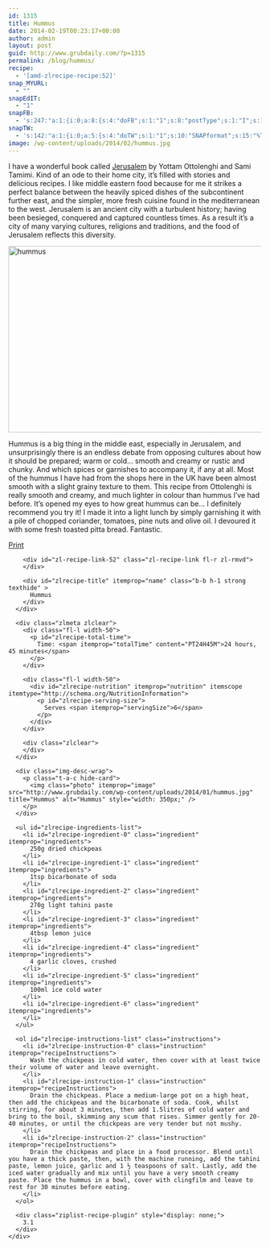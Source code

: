 ```yaml
---
id: 1315
title: Hummus
date: 2014-02-19T00:23:17+00:00
author: admin
layout: post
guid: http://www.grubdaily.com/?p=1315
permalink: /blog/hummus/
recipe:
  - '[amd-zlrecipe-recipe:52]'
snap_MYURL:
  - ""
snapEdIT:
  - "1"
snapFB:
  - 's:247:"a:1:{i:0;a:8:{s:4:"doFB";s:1:"1";s:8:"postType";s:1:"I";s:10:"AttachPost";s:1:"2";s:10:"SNAPformat";s:51:"New post (%TITLE%) has been published on %SITENAME%";s:9:"isAutoImg";s:1:"A";s:8:"imgToUse";b:0;s:9:"isAutoURL";s:1:"A";s:8:"urlToUse";b:0;}}";'
snapTW:
  - 's:142:"a:1:{i:0;a:5:{s:4:"doTW";s:1:"1";s:10:"SNAPformat";s:15:"%TITLE% - %URL%";s:8:"attchImg";s:1:"1";s:9:"isAutoImg";s:1:"A";s:8:"imgToUse";b:0;}}";'
image: /wp-content/uploads/2014/02/hummus.jpg
---
```

I have a wonderful book called <a href="http://www.amazon.co.uk/gp/product/0091943744/ref=as_li_qf_sp_asin_il_tl?ie=UTF8&#038;camp=1634&#038;creative=6738&#038;creativeASIN=0091943744&#038;linkCode=as2&#038;tag=thegrubgrot-21" title="Jerusalem" target="_blank">Jerusalem</a> by Yottam Ottolenghi and Sami Tamimi. Kind of an ode to their home city, it’s filled with stories and delicious recipes. I like middle eastern food because for me it strikes a perfect balance between the heavily spiced dishes of the subcontinent further east, and the simpler, more fresh cuisine found in the mediterranean to the west. Jerusalem is an ancient city with a turbulent history; having been besieged, conquered and captured countless times. As a result it’s a city of many varying cultures, religions and traditions, and the food of Jerusalem reflects this diversity.

[<img src="http://www.grubdaily.com/wp-content/uploads/2014/01/hummus.jpg" alt="hummus" width="555" height="370" class="aligncenter size-full wp-image-1316" srcset="http://www.grubdaily.com/wp-content/uploads/2014/01/hummus.jpg 3429w, http://www.grubdaily.com/wp-content/uploads/2014/01/hummus-300x200.jpg 300w, http://www.grubdaily.com/wp-content/uploads/2014/01/hummus-1024x682.jpg 1024w" sizes="(max-width: 555px) 100vw, 555px" />](http://www.grubdaily.com/wp-content/uploads/2014/01/hummus.jpg)

Hummus is a big thing in the middle east, especially in Jerusalem, and unsurprisingly there is an endless debate from opposing cultures about how it should be prepared; warm or cold… smooth and creamy or rustic and chunky. And which spices or garnishes to accompany it, if any at all. Most of the hummus I have had from the shops here in the UK have been almost smooth with a slight grainy texture to them. This recipe from Ottolenghi is really smooth and creamy, and much lighter in colour than hummus I’ve had before. It’s opened my eyes to how great hummus can be… I definitely recommend you try it! I made it into a light lunch by simply garnishing it with a pile of chopped coriander, tomatoes, pine nuts and olive oil. I devoured it with some fresh toasted pitta bread. Fantastic.

<div id="zlrecipe-container-52" class="zlrecipe-container-border" >
  <div itemscope itemtype="http://schema.org/Recipe" id="zlrecipe-container" class="serif zlrecipe">
    <div id="zlrecipe-innerdiv">
      <div class="item b-b">
        <div class="zlrecipe-print-link fl-r">
          <a class="butn-link" title="Print this recipe" href="javascript:void(0);" onclick="zlrPrint('zlrecipe-container-52', 'http://www.grubdaily.com/wp-content/plugins/ziplist-recipe-plugin/'); return false">Print</a>
        </div>
        
        <div id="zl-recipe-link-52" class="zl-recipe-link fl-r zl-rmvd">
        </div>
        
        <div id="zlrecipe-title" itemprop="name" class="b-b h-1 strong texthide" >
          Hummus
        </div>
      </div>
      
      <div class="zlmeta zlclear">
        <div class="fl-l width-50">
          <p id="zlrecipe-total-time">
            Time: <span itemprop="totalTime" content="PT24H45M">24 hours, 45 minutes</span>
          </p>
        </div>
        
        <div class="fl-l width-50">
          <div id="zlrecipe-nutrition" itemprop="nutrition" itemscope itemtype="http://schema.org/NutritionInformation">
            <p id="zlrecipe-serving-size">
              Serves <span itemprop="servingSize">6</span>
            </p>
          </div>
        </div>
        
        <div class="zlclear">
        </div>
      </div>
      
      <div class="img-desc-wrap">
        <p class="t-a-c hide-card">
          <img class="photo" itemprop="image" src="http://www.grubdaily.com/wp-content/uploads/2014/01/hummus.jpg" title="Hummus" alt="Hummus" style="width: 350px;" />
        </p>
      </div>
      
      <ul id="zlrecipe-ingredients-list">
        <li id="zlrecipe-ingredient-0" class="ingredient" itemprop="ingredients">
          250g dried chickpeas
        </li>
        <li id="zlrecipe-ingredient-1" class="ingredient" itemprop="ingredients">
          1tsp bicarbonate of soda
        </li>
        <li id="zlrecipe-ingredient-2" class="ingredient" itemprop="ingredients">
          270g light tahini paste
        </li>
        <li id="zlrecipe-ingredient-3" class="ingredient" itemprop="ingredients">
          4tbsp lemon juice
        </li>
        <li id="zlrecipe-ingredient-4" class="ingredient" itemprop="ingredients">
          4 garlic cloves, crushed
        </li>
        <li id="zlrecipe-ingredient-5" class="ingredient" itemprop="ingredients">
          100ml ice cold water
        </li>
        <li id="zlrecipe-ingredient-6" class="ingredient" itemprop="ingredients">
        </li>
      </ul>
      
      <ol id="zlrecipe-instructions-list" class="instructions">
        <li id="zlrecipe-instruction-0" class="instruction" itemprop="recipeInstructions">
          Wash the chickpeas in cold water, then cover with at least twice their volume of water and leave overnight.
        </li>
        <li id="zlrecipe-instruction-1" class="instruction" itemprop="recipeInstructions">
          Drain the chickpeas. Place a medium-large pot on a high heat, then add the chickpeas and the bicarbonate of soda. Cook, whilst stirring, for about 3 minutes, then add 1.5litres of cold water and bring to the boil, skimming any scum that rises. Simmer gently for 20-40 minutes, or until the chickpeas are very tender but not mushy.
        </li>
        <li id="zlrecipe-instruction-2" class="instruction" itemprop="recipeInstructions">
          Drain the chickpeas and place in a food processor. Blend until you have a thick paste, then, with the machine running, add the tahini paste, lemon juice, garlic and 1 ½ teaspoons of salt. Lastly, add the iced water gradually and mix until you have a very smooth creamy paste. Place the hummus in a bowl, cover with clingfilm and leave to rest for 30 minutes before eating.
        </li>
      </ol>
      
      <div class="ziplist-recipe-plugin" style="display: none;">
        3.1
      </div>
    </div>
  </div>
</div>